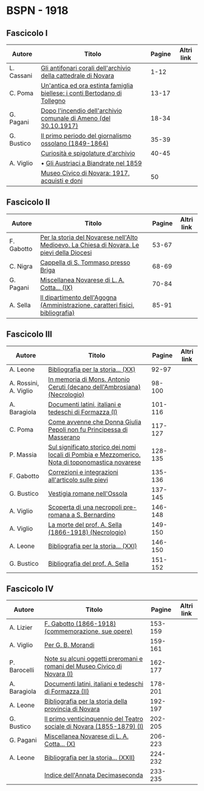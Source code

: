 # BSPN - 1918

## Fascicolo I

| Autore     | Titolo                                                                                                                         | Pagine | Altri link |
|------------|--------------------------------------------------------------------------------------------------------------------------------|--------|------------|
| L. Cassani | [Gli antifonari corali dell'archivio della cattedrale di Novara](https://en.calameo.com/read/007260735eeae5cf027c3)            | 1-12   |            |
| C. Poma    | [Un'antica ed ora estinta famiglia biellese: i conti Bertodano di Tollegno](https://en.calameo.com/read/007260735eeae5cf027c3) | 13-17  |            |
| G. Pagani  | [Dopo l'incendio dell'archivio comunale di Ameno (del 30.10.1917)](https://en.calameo.com/read/007260735eeae5cf027c3)          | 18-34  |            |
| G. Bustico | [Il primo periodo del giornalismo ossolano (1849-1864)](https://en.calameo.com/read/007260735eeae5cf027c3)                     | 35-39  |            |
|            | [Curiosità e spigolature d'archivio](https://en.calameo.com/read/007260735eeae5cf027c3)                                        | 40-45  |            |
| A. Viglio  | • [Gli Austriaci a Biandrate nel 1859](https://en.calameo.com/read/007260735eeae5cf027c3)                                      |        |            |
|            | [Museo Civico di Novara: 1917, acquisti e doni](https://en.calameo.com/read/007260735eeae5cf027c3)                             | 50     |            |

## Fascicolo II

| Autore     | Titolo                                                                                                                                          | Pagine | Altri link |
|------------|-------------------------------------------------------------------------------------------------------------------------------------------------|--------|------------|
| F. Gabotto | [Per la storia del Novarese nell'Alto Medioevo. La Chiesa di Novara. Le pievi della Diocesi](https://en.calameo.com/read/007260735918b1845db1a) | 53-67  |            |
| C. Nigra   | [Cappella di S. Tommaso presso Briga](https://en.calameo.com/read/007260735918b1845db1a)                                                        | 68-69  |            |
| G. Pagani  | [Miscellanea Novarese di L. A. Cotta... (IX)](https://en.calameo.com/read/007260735918b1845db1a)                                                | 70-84  |            |
| A. Sella   | [Il dipartimento dell'Agogna (Amministrazione, caratteri fisici, bibliografia)](https://en.calameo.com/read/007260735918b1845db1a)              | 85-91  |            |

## Fascicolo III

| Autore                | Titolo                                                                                                                                               | Pagine  | Altri link |
|-----------------------|------------------------------------------------------------------------------------------------------------------------------------------------------|---------|------------|
| A. Leone              | [Bibliografia per la storia... (XX)](https://en.calameo.com/read/0072607358808728b485b)                                                              | 92-97   |            |
| A. Rossini, A. Viglio | [In memoria di Mons. Antonio Ceruti (decano dell'Ambrosiana) (Necrologio)](https://en.calameo.com/read/0072607358808728b485b)                        | 98-100  |            |
| A. Baragiola          | [Documenti latini, italiani e tedeschi di Formazza (I)](https://en.calameo.com/read/0072607358808728b485b)                                           | 101-116 |            |
| C. Poma               | [Come avvenne che Donna Giulia Pepoli non fu Principessa di Masserano](https://en.calameo.com/read/0072607358808728b485b)                            | 117-127 |            |
| P. Massia             | [Sul significato storico dei nomi locali di Pombia e Mezzomerico. Nota di toponomastica novarese](https://en.calameo.com/read/0072607358808728b485b) | 128-135 |            |
| F. Gabotto            | [Correzioni e integrazioni all'articolo sulle pievi](https://en.calameo.com/read/0072607358808728b485b)                                              | 135-136 |            |
| G. Bustico            | [Vestigia romane nell'Ossola](https://en.calameo.com/read/0072607358808728b485b)                                                                     | 137-145 |            |
| A. Viglio             | [Scoperta di una necropoli pre-romana a S. Bernardino](https://en.calameo.com/read/0072607358808728b485b)                                            | 146-148 |            |
| A. Viglio             | [La morte del prof. A. Sella (1866-1918) (Necrologio)](https://en.calameo.com/read/0072607358808728b485b)                                            | 149-150 |            |
| A. Leone              | [Bibliografia per la storia... (XXI)](https://en.calameo.com/read/0072607358808728b485b)                                                             | 146-150 |            |
| G. Bustico            | [Bibliografia del prof. A. Sella](https://en.calameo.com/read/0072607358808728b485b)                                                                 | 151-152 |            |

## Fascicolo IV

| Autore       | Titolo                                                                                                                        | Pagine  | Altri link |
|--------------|-------------------------------------------------------------------------------------------------------------------------------|---------|------------|
| A. Lizier    | [F. Gabotto (1866-1918) (commemorazione, sue opere)](https://en.calameo.com/read/007260735435b2d71a708)                       | 153-159 |            |
| A. Viglio    | [Per G. B. Morandi](https://en.calameo.com/read/007260735435b2d71a708)                                                        | 159-161 |            |
| P. Barocelli | [Note su alcuni oggetti preromani e romani del Museo Civico di Novara (I)](https://en.calameo.com/read/007260735435b2d71a708) | 162-177 |            |
| A. Baragiola | [Documenti latini, italiani e tedeschi di Formazza (II)](https://en.calameo.com/read/007260735435b2d71a708)                   | 178-201 |            |
| A. Leone     | [Bibliografia per la storia della provincia di Novara](https://en.calameo.com/read/007260735435b2d71a708)                     | 192-197 |            |
| G. Bustico   | [Il primo venticinquennio del Teatro sociale di Novara (1855-1879) (I)](https://en.calameo.com/read/007260735435b2d71a708)    | 202-205 |            |
| G. Pagani    | [Miscellanea Novarese di L. A. Cotta... (X)](https://en.calameo.com/read/007260735435b2d71a708)                               | 206-223 |            |
| A. Leone     | [Bibliografia per la storia... (XXII)](https://en.calameo.com/read/007260735435b2d71a708)                                     | 224-232 |            |
|              | [Indice dell'Annata Decimaseconda](https://en.calameo.com/read/007260735435b2d71a708)                                         | 233-235 |            |

